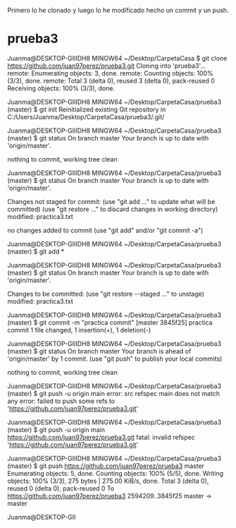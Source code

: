 Primero lo he clonado y luego lo he modificado hecho un commit y un push.

# prueba3
Juanma@DESKTOP-GIIIDH8 MINGW64 ~/Desktop/CarpetaCasa
$ git clone https://github.com/juan97perez/prueba3.git
Cloning into 'prueba3'...
remote: Enumerating objects: 3, done.
remote: Counting objects: 100% (3/3), done.
remote: Total 3 (delta 0), reused 3 (delta 0), pack-reused 0
Receiving objects: 100% (3/3), done.




Juanma@DESKTOP-GIIIDH8 MINGW64 ~/Desktop/CarpetaCasa/prueba3 (master)
$ git init
Reinitialized existing Git repository in C:/Users/Juanma/Desktop/CarpetaCasa/prueba3/.git/

Juanma@DESKTOP-GIIIDH8 MINGW64 ~/Desktop/CarpetaCasa/prueba3 (master)
$ git status
On branch master
Your branch is up to date with 'origin/master'.

nothing to commit, working tree clean

Juanma@DESKTOP-GIIIDH8 MINGW64 ~/Desktop/CarpetaCasa/prueba3 (master)
$ git status
On branch master
Your branch is up to date with 'origin/master'.

Changes not staged for commit:
  (use "git add <file>..." to update what will be committed)
  (use "git restore <file>..." to discard changes in working directory)
        modified:   practica3.txt

no changes added to commit (use "git add" and/or "git commit -a")

Juanma@DESKTOP-GIIIDH8 MINGW64 ~/Desktop/CarpetaCasa/prueba3 (master)
$ git add *

Juanma@DESKTOP-GIIIDH8 MINGW64 ~/Desktop/CarpetaCasa/prueba3 (master)
$ git status
On branch master
Your branch is up to date with 'origin/master'.

Changes to be committed:
  (use "git restore --staged <file>..." to unstage)
        modified:   practica3.txt


Juanma@DESKTOP-GIIIDH8 MINGW64 ~/Desktop/CarpetaCasa/prueba3 (master)
$ git commit -m "practica commit"
[master 3845f25] practica commit
 1 file changed, 1 insertion(+), 1 deletion(-)

Juanma@DESKTOP-GIIIDH8 MINGW64 ~/Desktop/CarpetaCasa/prueba3 (master)
$ git status
On branch master
Your branch is ahead of 'origin/master' by 1 commit.
  (use "git push" to publish your local commits)

nothing to commit, working tree clean

Juanma@DESKTOP-GIIIDH8 MINGW64 ~/Desktop/CarpetaCasa/prueba3 (master)
$ git push -u origin main
error: src refspec main does not match any
error: failed to push some refs to 'https://github.com/juan97perez/prueba3.git'

Juanma@DESKTOP-GIIIDH8 MINGW64 ~/Desktop/CarpetaCasa/prueba3 (master)
$ git push -u origin main https://github.com/juan97perez/prueba3.git
fatal: invalid refspec 'https://github.com/juan97perez/prueba3.git'

Juanma@DESKTOP-GIIIDH8 MINGW64 ~/Desktop/CarpetaCasa/prueba3 (master)
$ git push https://github.com/juan97perez/prueba3 master
Enumerating objects: 5, done.
Counting objects: 100% (5/5), done.
Writing objects: 100% (3/3), 275 bytes | 275.00 KiB/s, done.
Total 3 (delta 0), reused 0 (delta 0), pack-reused 0
To https://github.com/juan97perez/prueba3
   2594209..3845f25  master -> master

Juanma@DESKTOP-GII
